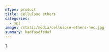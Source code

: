 ```yaml
---
nType: product
title: Cellulose ethers
categories:
  - sp1
image: /static/media/cellulose-ethers-hec.jpg
summary: hadfasdfsdaf
---
```

1